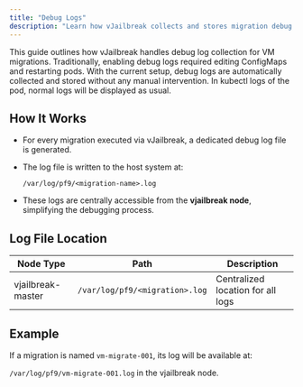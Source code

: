 ```yaml
---
title: "Debug Logs"
description: "Learn how vJailbreak collects and stores migration debug logs directly on the host."
---
```



This guide outlines how vJailbreak handles debug log collection for VM migrations. Traditionally, enabling debug logs required editing ConfigMaps and restarting pods. With the current setup, debug logs are automatically collected and stored without any manual intervention. In kubectl logs of the pod, normal logs will be displayed as usual. 

## How It Works

- For every migration executed via vJailbreak, a dedicated debug log file is generated.
- The log file is written to the host system at:

  `/var/log/pf9/<migration-name>.log`

- These logs are centrally accessible from the **vjailbreak node**, simplifying the debugging process.

## Log File Location

| Node Type   | Path                              | Description                               |
|------------|-----------------------------------|-------------------------------------------|
| vjailbreak-master    | `/var/log/pf9/<migration>.log`    | Centralized location for all logs         |

## Example

If a migration is named `vm-migrate-001`, its log will be available at:

`/var/log/pf9/vm-migrate-001.log` in the vjailbreak node.


